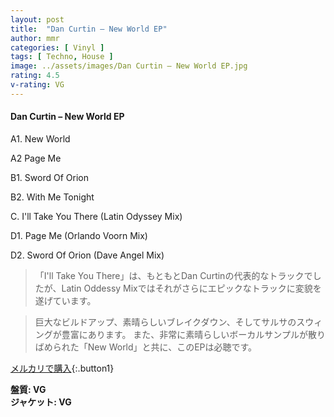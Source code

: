 ```yaml
---
layout: post
title:  "Dan Curtin – New World EP"
author: mmr
categories: [ Vinyl ]
tags: [ Techno, House ]
image: ../assets/images/Dan Curtin – New World EP.jpg
rating: 4.5
v-rating: VG
---
```


#### Dan Curtin – New World EP

A1. New World

A2 Page Me

B1. Sword Of Orion

B2. With Me Tonight

C. I'll Take You There (Latin Odyssey Mix)

D1. Page Me (Orlando Voorn Mix)

D2. Sword Of Orion (Dave Angel Mix)

> 「I'll Take You There」は、もともとDan Curtinの代表的なトラックでしたが、Latin Oddessy Mixではそれがさらにエピックなトラックに変貌を遂げています。

> 巨大なビルドアップ、素晴らしいブレイクダウン、そしてサルサのスウィングが豊富にあります。 また、非常に素晴らしいボーカルサンプルが散りばめられた「New World」と共に、このEPは必聴です。

[メルカリで購入](https://jp.mercari.com/item/m11356801738){:.button1}

<div class="mt-4 mb-4 d-flex align-items-center">
<strong class="mr-1">盤質: VG</strong>
</div>
<div class="mt-4 mb-4 d-flex align-items-center">
<strong class="mr-1">ジャケット: VG</strong>
</div>
